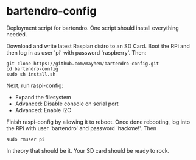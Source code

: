 # bartendro-config

Deployment script for bartendro. One script should install everything needed.

Download and write latest Raspian distro to an SD Card. Boot the RPi and then log in 
as user 'pi' with password 'raspberry'. Then:

```
git clone https://github.com/mayhem/bartendro-config.git
cd bartendro-config
sudo sh install.sh
```

Next, run raspi-config:
* Expand the filesystem
* Advanced: Disable console on serial port
* Advanced: Enable I2C

Finish raspi-config by allowing it to reboot. Once done rebooting, log into the RPi with 
user 'bartendro' and password 'hackme!'. Then

    sudo rmuser pi

In theory that should be it. Your SD card should be ready to rock.
